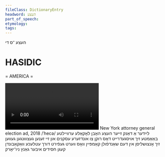 ```yaml
---
fileClass: DictionaryEntry
headword: העצע
part_of_speech: 
etymology: 
tags: 
---
```

העצע
־ס
די

HASIDIC
=======
= AMERICA = 

![](https://ia801502.us.archive.org/25/items/Hasidic-Media/HasidicElectionAd2018-LeyderADankZeyerHetseHobnLokaleErveylteBaamteZikhOysgedreytDosRuknTsuUndzereAskonimUnZeyZenenGetsvungenGevenZikhOntsushlisnInDemShandfulnKampeynVosVertGefirtDurkhEtlekehVagabundn.mp4)
New York attorney general election ad, 2018
/ˈhecə/
לײַדער אַ דאַנק זייער העצע האָבן לאָקאַלע ערוויילטע באַאַמטע זיך אויסגעדרייט דאָס רוקן צו אונדזערע עסקנים און זיי זענען געצוווּנגען געווען זיך אָנצושליסן אין דעם שאַנדפֿולן קאַמפּיין וואָס ווערט געפֿירט דורך עטלעכע וואַקאַבונדן קעגן חסידים איבער גאַנץ ניו־יאָרק
